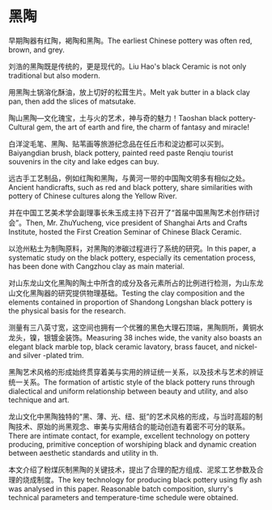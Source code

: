 # 黑陶

<p><span class="chinese">早期陶器有红陶，褐陶和黑陶。</span><span class="english">The earliest Chinese pottery was often red, brown, and grey.</span></p>

<p><span class="chinese">刘浩的黑陶既是传统的，更是现代的。</span><span class="english">Liu Hao's black Ceramic is not only traditional but also modern.</span></p>

<p><span class="chinese">用黑陶土锅溶化酥油，放上切好的松茸生片。</span><span class="english">Melt yak butter in a black clay pan, then add the slices of matsutake.</span></p>

<p><span class="chinese">陶山黑陶—文化瑰宝，土与火的艺术，神与奇的魅力！</span><span class="english">Taoshan black pottery-Cultural gem, the art of earth and fire, the charm of fantasy and miracle!</span></p>

<p><span class="chinese">白洋淀毛笔、黑陶、贴苇画等旅游纪念品在任丘市和淀边都可以买到。</span><span class="english">Baiyangdian brush, black pottery, painted reed paste Renqiu tourist souvenirs in the city and lake edges can buy.</span></p>

<p><span class="chinese">远古手工艺制品，例如红陶和黑陶，与黄河一带的中国陶文明多有相似之处。</span><span class="english">Ancient handicrafts, such as red and black pottery, share similarities with pottery of Chinese cultures along the Yellow River.</span></p>

<p><span class="chinese">并在中国工艺美术学会副理事长朱玉成主持下召开了“首届中国黑陶艺术创作研讨会”。</span><span class="english">Then, Mr. ZhuYucheng, vice president of Shanghai Arts and Crafts Institute, hosted the First Creation Seminar of Chinese Black Ceramic.</span></p>

<p><span class="chinese">以沧州粘土为制陶原料，对黑陶的渗碳过程进行了系统的研究。</span><span class="english">In this paper, a systematic study on the black pottery, especially its cementation process, has been done with Cangzhou clay as main material.</span></p>

<p><span class="chinese">对山东龙山文化黑陶的陶土中所含的成分及各元素所占的比例进行检测，为山东龙山文化黑陶器的研究提供物理基础。</span><span class="english">Testing the clay composition and the elements contained in proportion of Shandong Longshan black pottery is the physical basis for the research.</span></p>

<p><span class="chinese">测量有三八英寸宽，这空间也拥有一个优雅的黑色大理石顶端，黑陶厕所，黄铜水龙头，镍，银镀金装饰。</span><span class="english">Measuring 38 inches wide, the vanity also boasts an elegant black marble top, black ceramic lavatory, brass faucet, and nickel- and silver -plated trim.</span></p>

<p><span class="chinese">黑陶艺术风格的形成始终贯穿着美与实用的辨证统一关系，以及技术与艺术的辨证统一关系。</span><span class="english">The formation of artistic style of the black pottery runs through dialectical and uniform relationship between beauty and utility, and also technique and art.</span></p>

<p><span class="chinese">龙山文化中黑陶独特的“黑、薄、光、纽、挺”的艺术风格的形成，与当时高超的制陶技术、原始的尚黑观念、审美与实用结合的能动创造有着密不可分的联系。</span><span class="english">There are intimate contact, for example, excellent technology on pottery producing, primitive conception of worshiping black and dynamic creation between aesthetic standards and utility in th.</span></p>

<p><span class="chinese">本文介绍了粉煤灰制黑陶的关键技术，提出了合理的配方组成、泥浆工艺参数及合理的烧成制度。</span><span class="english">The key technology for producing black pottery using fly ash was analysed in this paper. Reasonable batch composition, slurry's technical parameters and temperature-time schedule were obtained.</span></p>

